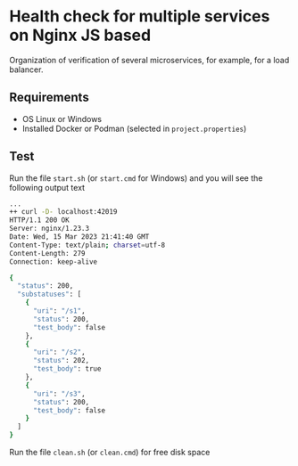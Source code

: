 # Health check for multiple services on Nginx JS based

Organization of verification of several microservices, for example, for a load balancer.

## Requirements

* OS Linux or Windows
* Installed Docker or Podman (selected in `project.properties`)

## Test

Run the file `start.sh` (or `start.cmd` for Windows) and you will see the following output text

```bash
...
++ curl -D- localhost:42019
HTTP/1.1 200 OK
Server: nginx/1.23.3
Date: Wed, 15 Mar 2023 21:41:40 GMT
Content-Type: text/plain; charset=utf-8
Content-Length: 279
Connection: keep-alive

{
  "status": 200,
  "substatuses": [
    {
      "uri": "/s1",
      "status": 200,
      "test_body": false
    },
    {
      "uri": "/s2",
      "status": 202,
      "test_body": true
    },
    {
      "uri": "/s3",
      "status": 200,
      "test_body": false
    }
  ]
}
```

Run the file `clean.sh` (or `clean.cmd`) for free disk space
